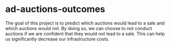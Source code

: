 # ad-auctions-outcomes
The goal of this project is to predict which auctions would lead to a sale and which auctions would not. By doing so, we can choose to not conduct auctions if we are confident that they would not lead to a sale. This can help us significantly decrease our infrastructure costs.
